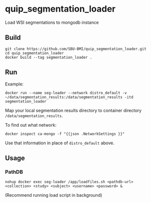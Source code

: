 # quip_segmentation_loader
Load WSI segmentations to mongodb instance

## Build

```
git clone https://github.com/SBU-BMI/quip_segmentation_loader.git
cd quip_segmentation_loader
docker build --tag segmentation_loader .
```

## Run
Example:

```
docker run --name seg-loader --network distro_default -v ~/data/segmentation_results:/data/segmentation_results -itd segmentation_loader
```

Map your local segmentation results directory to container directory `/data/segmentation_results`.

To find out what network:
```
docker inspect ca-mongo -f "{{json .NetworkSettings }}"
```
Use that information in place of `distro_default` above.

## Usage
### PathDB

```
nohup docker exec seg-loader /app/loadfiles.sh <pathdb-url> <collection> <study> <subject> <username> <password> &
```
(Recommend running load script in background)

